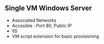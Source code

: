 ## Single VM Windows Server

* Associated Networks
* Accesible : Port 80, Public IP
* IIS 
* VM script extension for basic provisioning
